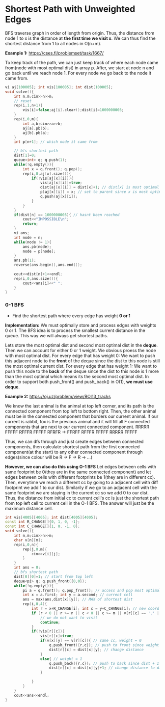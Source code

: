 # Shortest Path with Unweighted Edges

BFS traverse graph in order of length from origin. Thus, the distance from node 1 to x is the distance at **the first time we visit x**.
We can thus find the shortest distance from 1 to all nodes in O(n+m).

**Example 1:** https://cses.fi/problemset/task/1667/

To keep track of the path, we can just keep track of where each node came from(node with most optimal dist) in array p. After, we start at node n and go back until we reach node 1. For every node we go back to the node it came from.

```cpp
vi aj[100005]; int vis[100005]; int dist[100005];
void solve(){
    int n,m;cin>>n>>m;
    // reset
    rep(i,1,n+1){
        vis[i]=false;aj[i].clear();dist[i]=1000000005;
    }
    rep(i,0,m){
        int a,b;cin>>a>>b;
        aj[a].pb(b);
        aj[b].pb(a);
    }
    int p[n+1]; // which node it came from

    // bfs shortest path
    dist[1]=0;
    queue<int> q; q.push(1);
    while(!q.empty()){
        int x = q.front(); q.pop();
        rep(i,0,aj[x].size()){
            if(!vis[aj[x][i]]){
                vis[aj[x][i]]=true;
                dist[aj[x][i]] = dist[x]+1; // dist[x] is most optimal due to BFS
                p[aj[x][i]] = x; // set to parent since x is most optimal
                q.push(aj[x][i]);
            }
        }
    }
    if(dist[n] == 1000000005){ // hasnt been reached
        cout<<"IMPOSSIBLE\n";
        return;
    }   
    vi ans;
    int node = n;
    while(node != 1){
        ans.pb(node);
        node = p[node];
    }
    ans.pb(1);
    reverse(ans.begin(),ans.end());
    
    cout<<dist[n]+1<<endl;
	rep(i,0,ans.size()){
        cout<<ans[i]<<" ";
    }
}   


```

### 0-1 BFS
- Find the shortest path where every edge has weight **0 or 1**

**Implementation:**
We must optimally store and process edges with weights 0 or 1. The BFS idea is to process the smallest current distance in the queue. This way we will always get shortest paths.

Lets store the most optimal dist and second most optimal dist in the **deque**. Then we can account for either 0 or 1 weight. We obvious proess the node with most optimal dist. 
For every edge that has weight 0: We want to push this adjacent node to the **front** of the deque since the dist to this node is still the most optimal current dist.
For every edge that has weight 1: We want to push this node to the **back** of the deque since the dist to this node is 1 more than the most optimal which means its the second most optimal dist.
In order to support both push_front() and push_back() in O(1), **we must use deque**.

**Example 2:** https://oj.uz/problem/view/BOI13_tracks

We know the last animal is the animal at top left corner, and its path is the connected component from top left to bottom right. Then, the other animal must be in the connected component that borders our current animal. If our current is rabbit, fox is the previous animal and it will fill all F connected components that are next to our current connected component.
RRRRR                   FFFFF
RFFFR                   FFFFF
RFRFR        ->         FFRFF
RFFFR                   FFFFF 
RRRRR                   FFFFF


Thus, we can dfs through and just create edges between connected components, then calculate shortest path from the first connected component(at the start) to any other connected component through edges(since colour will be R -> F -> R -> ...)

**However, we can also do this using O-1 BFS**
Let edges between cells with same footprint be 0(they are in the same connected component) and let edges between cells with different footprints be 1(they are in different cc). Then, everytime we reach a different cc by going to a adjacent cell with diff footprint we add 1 to our dist. Similarily if we go to an adjacent cell with the same footprint we are staying in the current cc so we add 0 to our dist.  Thus, the distance from initial cc to current cell's cc is just the shortest path from top left cell to current cell in the O-1 BFS.
The answer will just be the maximum distance cell.

```cpp
int vis[4005][4005]; int dist[4005][4005];
const int R_CHANGE[]{0, 1, 0, -1};
const int C_CHANGE[]{1, 0, -1, 0};
void solve(){
    int n,m;cin>>n>>m;
    char v[n][m];
    rep(i,0,n){
        rep(j,0,m){
            cin>>v[i][j];
        }
    }
    int ans = 0;
    // bfs shortest path
    dist[0][0]=1; // start from top left
    deque<pi> q; q.push_front({0,0});
    while(!q.empty()){
        pi a = q.front(); q.pop_front(); // access and pop most optimal element
        int x = a.first; int y = a.second; // current cell
        ans = max(ans,dist[x][y]); // MAX of shortest dist
        rep(i,0,4){
            int r = x+R_CHANGE[i]; int c = y+C_CHANGE[i]; // new coord
            if (r < 0 || r >= n || c < 0 || c >= m || v[r][c] == '.' || vis[r][c]){
                // we do not want to visit
                continue;
            }
            if(!vis[r][c]){
                vis[r][c]=true;
                if(v[x][y] == v[r][c]){ // same cc, weight = 0
                    q.push_front({r,c}); // push to front since weight = 0 more optimal dist than weight = 1
                    dist[r][c] = dist[x][y]; // change distance
                }
                else{ // weight = 1
                    q.push_back({r,c}); // push to back since dist + 1 less optimal than dist + 0
                    dist[r][c] = dist[x][y]+1; // change distance to dist + 1 since weight of edge = 1
                }
                
            }
        }
    }
    cout<<ans<<endl;
}   
```
